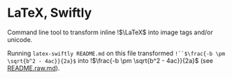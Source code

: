 # LaTeX, Swiftly

Command line tool to transform inline !$\LaTeX$ into image tags and/or unicode.

Running `latex-swiftly README.md` on this file transformed `!``$\frac{-b \pm \sqrt{b^2 - 4ac}}{2a}$` into !$\frac{-b \pm \sqrt{b^2 - 4ac}}{2a}$ (see [README.raw.md](README.raw.md)).

